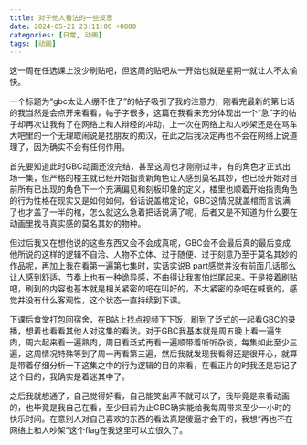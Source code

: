 ```yaml
---
title: 对于他人看法的一些反思
date: 2024-05-21 23:11:00 +0800
categories: [日常, 动画]
tags: [动画]
---
```


这一周在任选课上没少刷贴吧，但这周的贴吧从一开始也就是星期一就让人不太愉快。  

一个标题为“gbc太让人绷不住了”的帖子吸引了我的注意力，刚看完最新的第七话的我当然是会点开来看看，帖子字很多，这篇在我看来充分体现出一个“急”字的帖子却再次让我有了在网络上和人辩经的冲动，上一次在网络上和人吵架还是在骂车大吧里的一个无理取闹说是找朋友的痴汉，在此之后我决定再也不会在网络上说道理了，因为确实不会有任何作用。 

首先要知道此时GBC动画还没完结，甚至这周也才刚刚过半，有的角色才正式出场一集，但严格的楼主就已经开始指责新角色让人感到莫名其妙，也已经开始对目前所有已出现的角色下一个充满偏见和刻板印象的定义，楼里也顺着开始指责角色的行为性格在现实又是如何如何，俗话说盖棺定论，GBC这情况就盖棺而言说满了也才盖了一半的棺，怎么就这么急着把话说满了呢，后者又是不知道为什么要在动画里找寻真实感的莫名其妙的物种。

但过后我又在想他说的这些东西又会不会成真呢，GBC会不会最后真的最后变成他所说的这样的逻辑不自洽、人物不立体、过于随便、过于刻意乃至于莫名其妙的作品呢，再加上我在看第一遍第七集时，实话实说B part感觉并没有前面几话那么让人感到舒适，节奏上也有一种诡异感，不由得让我害怕烂尾起来。于是接着刷贴吧，刷到的内容也基本就是相关紧密的吧在叫好的，不太紧密的杂吧在喊衰的，感觉并没有什么客观性，这个状态一直持续到下课。

下课后食堂打包回宿舍，在B站上找点视频下下饭，刷到了泛式的一起看GBC的录播，想着也看看其他人对这集的看法。对于GBC我基本就是周五晚上看一遍生肉，周六起来看一遍熟肉，周日看泛式再看一遍顺带着听听杂谈，每集如此至少三遍，这周情况特殊等到了周一再看第三遍，然后我就发现我看得还是很开心，就算是带着仔细分析一下这集之中的行为逻辑的目的来看，在看正片的时我还是忘记了这个目的，我确实是着迷其中了。

之后我就想通了，自己觉得好看，自己能笑出声不就可以了，我毕竟是来看动画的，也毕竟是我自己在看，至少目前为止GBC确实能给我每周带来至少一小时的快乐时间。在意别人对自己喜欢的东西的看法真是傻逼才会干的，我想“再也不在网络上和人吵架”这个flag在我这里可以立很久了。